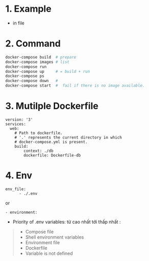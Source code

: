 # 1. Example 
- in file

# 2. Command

```bash
docker-compose build  # prepare
docker-compose images # list 
docker-compose run    
docker-compose up     # = build + run 
docker-compose ps 
docker-compose down   #
docker-compose start  #  fail if there is no image available. 
```

# 3. Mutilple Dockerfile 

```
version: '3'
services:
  web:
    # Path to dockerfile.
    # '.' represents the current directory in which
    # docker-compose.yml is present.
    build: 
        context: ./db
        dockerfile: Dockerfile-db

```

# 4. Env

```
env_file:
      - ./.env
```

or

```
- environment:
```

- Priority of .env variables: từ cao nhất tới thấp nhất : 
> - Compose file
> - Shell environment variables
> - Environment file
> - Dockerfile
> - Variable is not defined
